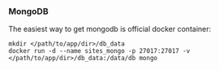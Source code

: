 ### MongoDB

The easiest way to get mongodb is official docker container:

```
mkdir </path/to/app/dir>/db_data
docker run -d --name sites_mongo -p 27017:27017 -v </path/to/app/dir>/db_data:/data/db mongo
```